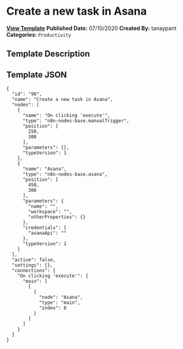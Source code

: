 # Create a new task in Asana

**[View Template](https://n8n.io/workflows/478-/)**  **Published Date:** 07/10/2020  **Created By:** tanaypant  **Categories:** `Productivity`  

## Template Description



## Template JSON

```
{
  "id": "98",
  "name": "Create a new task in Asana",
  "nodes": [
    {
      "name": "On clicking 'execute'",
      "type": "n8n-nodes-base.manualTrigger",
      "position": [
        250,
        300
      ],
      "parameters": {},
      "typeVersion": 1
    },
    {
      "name": "Asana",
      "type": "n8n-nodes-base.asana",
      "position": [
        450,
        300
      ],
      "parameters": {
        "name": "",
        "workspace": "",
        "otherProperties": {}
      },
      "credentials": {
        "asanaApi": ""
      },
      "typeVersion": 1
    }
  ],
  "active": false,
  "settings": {},
  "connections": {
    "On clicking 'execute'": {
      "main": [
        [
          {
            "node": "Asana",
            "type": "main",
            "index": 0
          }
        ]
      ]
    }
  }
}
```
